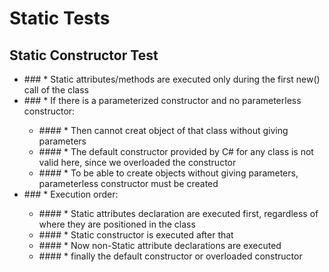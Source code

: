 # Static Tests
## Static Constructor Test
<ul>
  <li>
    ### * Static attributes/methods are executed only during the first new() call of the class
  </li>
  <li>
    ### * If there is a parameterized constructor and no parameterless constructor:
  </li>
  <ul>
    <li>
      #### * Then cannot creat object of that class without giving parameters
    </li>
    <li>
      #### * The default constructor provided by C# for any class is not valid here, since we overloaded the constructor
    </li>
    <li>
      #### * To be able to create objects without giving parameters, parameterless constructor must be created
    </li>
  </ul>
  <li>
    ### * Execution order:
  </li>
  <ul>
    <li>
      #### * Static attributes declaration are executed first, regardless of where they are positioned in the class
    </li>
    <li>
      #### * Static constructor is executed after that
    </li>
    <li>
      #### * Now non-Static attribute declarations are executed
    </li>
    <li>
      #### * finally the default constructor or overloaded constructor
    </li>
  </ul>
</ul>
